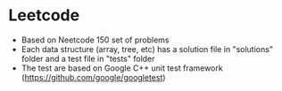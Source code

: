 # Leetcode 
- Based on Neetcode 150 set of problems
- Each data structure (array, tree, etc) has a solution file in "solutions" folder and a test file in "tests" folder
- The test are based on Google C++ unit test framework (https://github.com/google/googletest)
